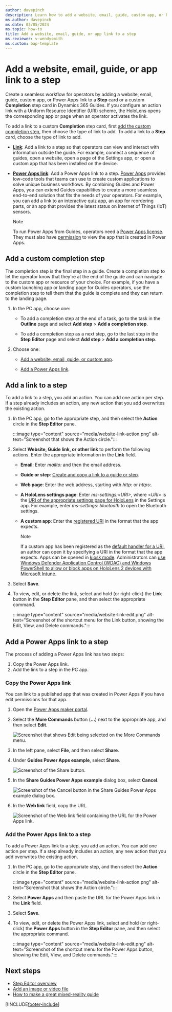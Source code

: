 ```yaml
---
author: davepinch
description: Learn how to add a website, email, guide, custom app, or Power Apps link to a step in Microsoft Dynamics 365 Guides.
ms.author: davepinch
ms.date: 03/05/2024
ms.topic: how-to
title: Add a website, email, guide, or app link to a step
ms.reviewer: v-wendysmith
ms.custom: bap-template
---
```


# Add a website, email, guide, or app link to a step

Create a seamless workflow for operators by adding a website, email, guide, custom app, or Power Apps link to a **Step** card or a custom **Completion** step card in Dynamics 365 Guides. If you configure an action link with a Uniform Resource Identifier (URI) scheme, the HoloLens opens the corresponding app or page when an operator activates the link.

To add a link to a custom **Completion** step card, first [add the custom completion step](#add-a-custom-completion-step), then choose the type of link to add. To add a link to a **Step** card, choose the type of link to add.

- [**Link**](#add-a-link-to-a-step): Add a link to a step so that operators can view and interact with information outside the guide. For example, connect a sequence of guides, open a website, open a page of the Settings app, or open a custom app that has been installed on the device.
- [**Power Apps link**](#add-a-power-apps-link-to-a-step): Add a Power Apps link to a step. [Power Apps](https://products.office.com/business/microsoft-powerapps) provides low-code tools that teams can use to create custom applications to solve unique business workflows. By combining Guides and Power Apps, you can extend Guides capabilities to create a more seamless end-to-end solution that fits the needs of your operators. For example, you can add a link to an interactive quiz app, an app for reordering parts, or an app that provides the latest status on Internet of Things (IoT) sensors.

    > [!NOTE]
    > To run Power Apps from Guides, operators need a [Power Apps license](https://powerapps.microsoft.com/pricing/). They must also have [permission](/powerapps/maker/canvas-apps/share-app#share-an-app) to view the app that is created in Power Apps.

## Add a custom completion step

The completion step is the final step in a guide. Create a completion step to let the operator know that they're at the end of the guide and can navigate to the custom app or resource of your choice. For example, if you have a custom launching app or landing page for Guides operators, use the completion step to tell them that the guide is complete and they can return to the landing page.

1. In the PC app, choose one:

   - To add a completion step at the end of a task, go to the task in the **Outline** page and select **Add step** > **Add a completion step**.

   - To add a completion step as a next step, go to the last step in the **Step Editor** page and select **Add step** > **Add a completion step**.

1. Choose one:

   - [Add a website, email, guide, or custom app](#add-a-link-to-a-step).

   - [Add a Power Apps link](#add-a-power-apps-link-to-a-step).

## Add a link to a step

To add a link to a step, you add an action. You can add one action per step. If a step already includes an action, any new action that you add overwrites the existing action.

1. In the PC app, go to the appropriate step, and then select the **Action** circle in the **Step Editor** pane.

    :::image type="content" source="media/website-link-action.png" alt-text="Screenshot that shows the Action circle.":::

1. Select **Website, Guide link, or other link** to perform the following actions. Enter the appropriate information in the **Link** field.

    - **Email**: Enter *mailto:* and then the email address.
    - **Guide or step**: [Create and copy a link to a guide or step](pc-app-copy-link-guide-step.md).
    - **Web page**: Enter the web address, starting with *http:* or *https:*.
    - **A HoloLens settings page**: Enter *ms-settings:\<URI\>*, where \<*URI*\> is the [URI of the appropriate settings page for HoloLens](/hololens/settings-uri-list#settings-uris) in the Settings app. For example, enter *ms-settings: bluetooth* to open the Bluetooth settings.
    - **A custom app**: Enter the [registered URI](/windows/uwp/launch-resume/handle-uri-activation) in the format that the app expects.

        > [!NOTE]
        > If a custom app has been registered as the [default handler for a URI](/windows/uwp/launch-resume/handle-uri-activation), an author can open it by specifying a URI in the format that the app expects. Apps can be opened in [kiosk mode](/hololens/hololens-kiosk). Administrators can [use Windows Defender Application Control (WDAC) and Windows PowerShell to allow or block apps on HoloLens 2 devices with Microsoft Intune](/mem/intune/configuration/custom-profile-hololens).

1. Select **Save**.

1. To view, edit, or delete the link, select and hold (or right-click) the **Link** button in the **Step Editor** pane, and then select the appropriate command.

    :::image type="content" source="media/website-link-edit.png" alt-text="Screenshot of the shortcut menu for the Link button, showing the Edit, View, and Delete commands.":::

## Add a Power Apps link to a step

The process of adding a Power Apps link has two steps:

1. Copy the Power Apps link.
1. Add the link to a step in the PC app.

### Copy the Power Apps link

You can link to a published app that was created in Power Apps if you have edit permissions for that app.

1. Open the [Power Apps maker portal](https://make.powerapps.com/).

1. Select the **More Commands** button (**…**) next to the appropriate app, and then select **Edit**.

    ![Screenshot that shows Edit being selected on the More Commands menu.](media/powerapps-home.PNG "Screenshot that shows Edit being selected on the More Commands menu")

1. In the left pane, select **File**, and then select **Share**.

1. Under **Guides Power Apps example**, select **Share**.

    ![Screenshot of the Share button.](media/powerapps-share-button.PNG "Screenshot of the Share button")

1. In the **Share Guides Power Apps example** dialog box, select **Cancel**.

    ![Screenshot of the Cancel button in the Share Guides Power Apps example dialog box.](media/powerapps-cancel-button.PNG "Screenshot of the Cancel button in the Share Guides Power Apps example dialog box")

1. In the **Web link** field, copy the URL.

    ![Screenshot of the Web link field containing the URL for the Power Apps link.](media/powerapps-url.PNG "Screenshot of the Web link field containing the URL for the Power Apps link")

### Add the Power Apps link to a step

To add a Power Apps link to a step, you add an action. You can add one action per step. If a step already includes an action, any new action that you add overwrites the existing action.

1. In the PC app, go to the appropriate step, and then select the **Action** circle in the **Step Editor** pane.

    :::image type="content" source="media/website-link-action.png" alt-text="Screenshot that shows the Action circle.":::

1. Select **Power Apps** and then paste the URL for the Power Apps link in the **Link** field.

1. Select **Save**.

1. To view, edit, or delete the Power Apps link, select and hold (or right-click) the **Power Apps** button in the **Step Editor** pane, and then select the appropriate command.

    :::image type="content" source="media/website-link-edit.png" alt-text="Screenshot of the shortcut menu for the Power Apps button, showing the Edit, View, and Delete commands.":::

## Next steps

- [Step Editor overview](pc-app-step-editor-overview.md)
- [Add an image or video file](pc-app-add-media.md)
- [How to make a great mixed-reality guide](great-guide.md)

[!INCLUDE[footer-include](../includes/footer-banner.md)]
